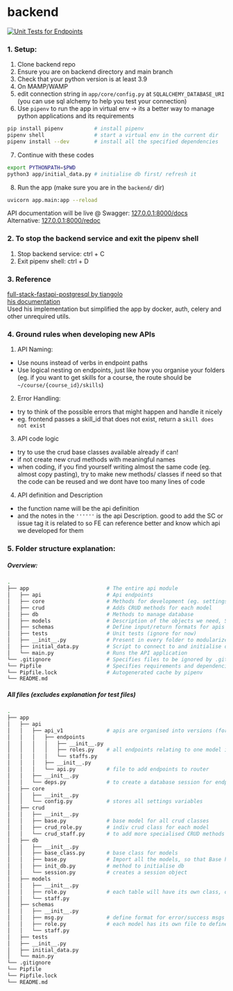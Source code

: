 # backend

[![Unit Tests for Endpoints](https://github.com/learning-journey-planning-system/backend/actions/workflows/run_unit_tests.yml/badge.svg?branch=main&event=workflow_run)](https://github.com/learning-journey-planning-system/backend/actions/workflows/run_unit_tests.yml)

<!-- ### 1. Shortcut to start the app:
1. Ensure MAMP/WAMP is on
2. Ensure you have pipenv installed
3. Run `pipenv shell`
4. Then `./start_backend.sh` -->

### 1. Setup: 
1. Clone backend repo
2. Ensure you are on backend directory and main branch 
3. Check that your python version is at least 3.9  
4. On MAMP/WAMP
5. edit connection string in `app/core/config.py` at `SQLALCHEMY_DATABASE_URI` (you can use sql alchemy to help you test your connection)
6. Use `pipenv` to run the app in virtual env -> its a better way to manage python applications and its requirements
```sh
pip install pipenv          # install pipenv
pipenv shell                # start a virtual env in the current dir
pipenv install --dev        # install all the specified dependencies
```

7. Continue with these codes
```sh
export PYTHONPATH=$PWD
python3 app/initial_data.py # initialise db first/ refresh it
```

8. Run the app (make sure you are in the `backend/` dir)
```sh
uvicorn app.main:app --reload
``` 

API documentation will be live @
Swagger: [127.0.0.1:8000/docs](127.0.0.1:8000/docs)  
Alternative: [127.0.0.1:8000/redoc](127.0.0.1:8000/redoc)

### 2. To stop the backend service and exit the pipenv shell
1. Stop backend service: ctrl + C
2. Exit pipenv shell: ctrl + D

### 3. Reference
[full-stack-fastapi-postgresql by tiangolo](https://github.com/tiangolo/full-stack-fastapi-postgresql)  
[his documentation](https://fastapi.tiangolo.com/)  
Used his implementation but simplified the app by docker, auth, celery and other unrequired utils.

### 4. Ground rules when developing new APIs
1. API Naming: 
- Use nouns instead of verbs in endpoint paths
- Use logical nesting on endpoints, just like how you organise your folders (eg. if you want to get skills for a course, the route should be `~/course/{course_id}/skills`)
2. Error Handling:
- try to think of the possible errors that might happen and handle it nicely
- eg. frontend passes a skill_id that does not exist, return a `skill does not exist`
3. API code logic
- try to use the crud base classes available already if can!
- if not create new crud methods with meaningful names
- when coding, if you find yourself writing almost the same code (eg. almost copy pasting), try to make new methods/ classes if need so that the code can be reused and we dont have too many lines of code
4. API definition and Description
- the function name will be the api definition
- and the notes in the `''''''` is the api Description. good to add the SC or issue tag it is related to so FE can reference better and know which api we developed for them

### 5. Folder structure explanation:

##### Overview:
```sh
.
├── app                         # The entire api module
│   ├── api                     # Api endpoints
│   ├── core                    # Methods for development (eg. settings)
│   ├── crud                    # Adds CRUD methods for each model
│   ├── db                      # Methods to manage database
│   ├── models                  # Description of the objects we need, SQLAlchemy maps these models
│   ├── schemas                 # Define input/return formats for apis
│   ├── tests                   # Unit tests (ignore for now)
│   ├── __init__.py             # Present in every folder to modularize the directories
│   ├── initial_data.py         # Script to connect to and initialise database
│   └── main.py                 # Runs the API application
└── .gitignore                  # Specifies files to be ignored by .git
└── Pipfile                     # Specifies requirements and dependencies for the app
└── Pipfile.lock                # Autogenerated cache by pipenv
└── README.md
```

##### All files (excludes explanation for test files)
```sh
.
├── app                         
│   ├── api                     
│   │   ├── api_v1              # apis are organised into versions (for ease of management in future releases)
│   │   │   ├── endpoints       
│   │   │   │   ├── __init__.py 
│   │   │   │   ├── roles.py    # all endpoints relating to one model is stored in one file
│   │   │   │   └── staffs.py   
│   │   │   ├── __init__.py     
│   │   │   └── api.py          # file to add endpoints to router
│   │   ├── __init__.py         
│   │   └── deps.py             # to create a database session for endpoints to retrieve data from
│   ├── core                    
│   │   ├── __init__.py         
│   │   └── config.py           # stores all settings variables
│   ├── crud                    
│   │   ├── __init__.py         
│   │   ├── base.py             # base model for all crud classes
│   │   ├── crud_role.py        # indiv crud class for each model 
│   │   └── crud_staff.py       # to add more specialised CRUD methods that are not in the base class
│   ├── db                      
│   │   ├── __init__.py         
│   │   ├── base_class.py       # base class for models
│   │   ├── base.py             # Import all the models, so that Base has them before being imported by Alembic
│   │   ├── init_db.py          # method to initialise db
│   │   └── session.py          # creates a session object
│   ├── models                  
│   │   ├── __init__.py         
│   │   ├── role.py             # each table will have its own class, one file for one table in the db
│   │   └── staff.py            
│   ├── schemas                 
│   │   ├── __init__.py         
│   │   ├── msg.py              # define format for error/success msgs
│   │   ├── role.py             # each model has its own file to define its input/return formats
│   │   └── staff.py            
│   ├── tests                   
│   ├── __init__.py             
│   ├── initial_data.py         
│   └── main.py                 
└── .gitignore                  
└── Pipfile                     
└── Pipfile.lock                
└── README.md                   
```
